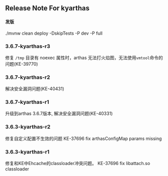 ## Release Note For kyarthas

#### 发版
./mvnw clean deploy -DskipTests -P dev -P full

### 3.6.7-kyarthas-r3
修复 `/tmp` 目录有 noexec 属性时，arthas 无法打火焰图，无法使用`vmtool`命令的问题(KE-39770)

### 3.6.7-kyarthas-r2
解决安全漏洞问题(KE-40431)

### 3.6.7-kyarthas-r1
升级到arthas 3.6.7版本, 解决安全漏洞问题(KE-40331)

### 3.6.3-kyarthas-r2
修复自定义配置不生效的问题
KE-37696 fix arthasConfigMap params missing

### 3.6.3-kyarthas-r1
修复和KE中Ehcache的classloader冲突问题。
KE-37696 fix libattach.so classloader
